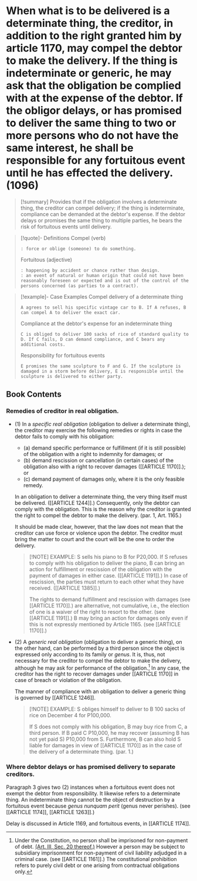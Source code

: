 # When what is to be delivered is a determinate thing, the creditor, in addition to the right granted him by article 1170, may compel the debtor to make the delivery. If the thing is indeterminate or generic, he may ask that the obligation be complied with at the expense of the debtor. If the obligor delays, or has promised to deliver the same thing to two or more persons who do not have the same interest, he shall be responsible for any fortuitous event until he has effected the delivery. (1096)

> [!summary] Provides that if the obligation involves a determinate thing, the creditor can compel delivery; if the thing is indeterminate, compliance can be demanded at the debtor's expense. If the debtor delays or promises the same thing to multiple parties, he bears the risk of fortuitous events until delivery.

> [!quote]- Definitions
> Compel (verb)
> ```
> : force or oblige (someone) to do something.
> ```
> Fortuitous (adjective)
> ```
> : happening by accident or chance rather than design.
> : an event of natural or human origin that could not have been reasonably foreseen or expected and is out of the control of the persons concerned (as parties to a contract).
> ```

> [!example]- Case Examples
> Compel delivery of a determinate thing
> ```
> A agrees to sell his specific vintage car to B. If A refuses, B can compel A to deliver the exact car.
> ```
> Compliance at the debtor's expense for an indeterminate thing
> ```
> C is obliged to deliver 100 sacks of rice of standard quality to D. If C fails, D can demand compliance, and C bears any additional costs.
> ```
> Responsibility for fortuitous events
> ```
> E promises the same sculpture to F and G. If the sculpture is damaged in a storm before delivery, E is responsible until the sculpture is delivered to either party.
> ```

## Book Contents

### Remedies of creditor in real obligation.

- (1) In a *specific real obligation* (obligation to deliver a determinate thing), the creditor may exercise the following remedies or rights in case the debtor fails to comply with his obligation:
	- (a) demand specific performance or fulfillment (if it is still possible) of the obligation with a right to indemnity for damages; or
	- (b) demand rescission or cancellation (in certain cases) of the obligation also with a right to recover damages ([[ARTICLE 1170]].); or
	- (c) demand payment of damages only, where it is the only feasible remedy.
	
	In an obligation to deliver a determinate thing, the very thing itself must be delivered. ([[ARTICLE 1244]].) Consequently, only the debtor can comply with the obligation. This is the reason why the creditor is granted the right to compel the debtor to make the delivery. (par. 1, Art. 1165.)
	
	It should be made clear, however, that the law does not mean that the creditor can use force or violence upon the debtor. The creditor must bring the matter to court and the court will be the one to order the delivery.
	
	> [!NOTE] EXAMPLE:
	> S sells his piano to B for P20,000. If S refuses to comply with his obligation to deliver the piano, B can bring an action for fulfillment or rescission of the obligation with the payment of damages in either case. ([[ARTICLE 1191]].) In case of rescission, the parties must return to each other what they have received. ([[ARTICLE 1385]].)
	>
	> The rights to demand fulfillment and rescission with damages (see [[ARTICLE 1170]].) are alternative, not cumulative, i.e., the election of one is a waiver of the right to resort to the other. (see [[ARTICLE 1191]].) B may bring an action for damages only even if this is not expressly mentioned by Article 1165. (see [[ARTICLE 1170]].)

- (2) A *generic real obligation* (obligation to deliver a generic thing), on the other hand, can be performed by a third person since the object is expressed only according to its family or *genus*. It is, thus, not necessary for the creditor to compel the debtor to make the delivery, although he may ask for performance of the obligation.[^3] In any case, the creditor has the right to recover damages under [[ARTICLE 1170]] in case of breach or violation of the obligation.

	The manner of compliance with an obligation to deliver a generic thing is governed by [[ARTICLE 1246]].

	> [!NOTE] EXAMPLE:
	> S obliges himself to deliver to B 100 sacks of rice on December 4 for P100,000.
	>
	> If S does not comply with his obligation, B may buy rice from C, a third person. If B paid C P10,000, he may recover (assuming B has not yet paid S) P10,000 from S. Furthermore, B can also hold S liable for damages in view of [[ARTICLE 1170]] as in the case of the delivery of a determinate thing. (par. 1.)

### Where debtor delays or has promised delivery to separate creditors.

Paragraph 3 gives two (2) instances when a fortuitous event does not exempt the debtor from responsibility. It likewise refers to a determinate thing. An indeterminate thing cannot be the object of destruction by a fortuitous event because *genus nunquam perit* (genus never perishes). (see [[ARTICLE 1174]], [[ARTICLE 1263]].)

Delay is discussed in Article 1169, and fortuitous events, in [[ARTICLE 1174]].

[^3]: Under the Constitution, no person shall be imprisoned for non-payment of debt. [(Art. III, Sec. 20 thereof.)](https://www.officialgazette.gov.ph/constitutions/1987-constitution/) However a person may be subject to subsidiary imprisonment for non-payment of civil liability adjudged in a criminal case. (see [[ARTICLE 1161]].) The constitutional prohibition refers to purely civil debt or one arising from contractual obligations only.
